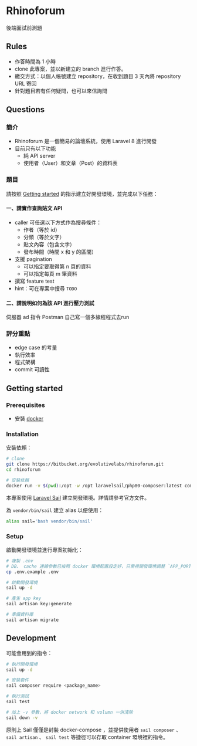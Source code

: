 # Rhinoforum

後端面試前測題

## Rules

- 作答時間為 1 小時
- clone 此專案，並以新建立的 branch 進行作答。
- 繳交方式：以個人帳號建立 repository，在收到題目 3 天內將 repository URL 寄回
- 針對題目若有任何疑問，也可以來信詢問

## Questions

### 簡介
- Rhinoforum 是一個簡易的論壇系統，使用 Laravel 8 進行開發
- 目前只有以下功能
    - 純 API server
    - 使用者（User）和文章（Post）的資料表

### 題目
請按照 [Getting started](#getting-started) 的指示建立好開發環境，並完成以下任務：

#### 一、請實作查詢貼文 API
- caller 可任選以下方式作為搜尋條件：
    - 作者（等於 id）
    - 分類（等於文字）
    - 貼文內容（包含文字）
    - 發布時間（時間 x 和 y 的區間）
- 支援 pagination
    - 可以指定要取得第 n 頁的資料
    - 可以指定每頁 m 筆資料
- 撰寫 feature test
- hint：可在專案中搜尋 `TODO`

#### 二、請說明如何為該 API 進行壓力測試

伺服器 ad 指令
Postman
自己寫一個多線程程式去run

### 評分重點
- edge case 的考量
- 執行效率
- 程式架構
- commit 可讀性


## Getting started

### Prerequisites
- 安裝 [docker](https://docker.com/)

### Installation

安裝依賴：

```bash
# clone
git clone https://bitbucket.org/evolutivelabs/rhinoforum.git
cd rhinoforum

# 安裝依賴
docker run -v $(pwd):/opt -w /opt laravelsail/php80-composer:latest composer install
```

本專案使用 [Laravel Sail](https://laravel.com/docs/8.x/sail) 建立開發環境。詳情請參考官方文件。

為 `vendor/bin/sail` 建立 alias 以便使用：

```bash
alias sail='bash vendor/bin/sail'
```

### Setup

啟動開發環境並進行專案初始化：

```bash
# 複製 .env
# DB、 cache 連線參數已按照 docker 環境配置設定好，只需視開發環境調整 `APP_PORT`
cp .env.example .env

# 啟動開發環境
sail up -d

# 產生 app key
sail artisan key:generate

# 準備資料庫
sail artisan migrate
```

## Development

可能會用到的指令：

```bash
# 執行開發環境
sail up -d

# 安裝套件
sail composer require <package_name>

# 執行測試
sail test

# 加上 -v 參數，將 docker network 和 volumn 一併清除
sail down -v
```

原則上 Sail 僅僅是封裝 docker-compose ，並提供使用者 `sail composer` 、 `sail artisan` 、 `sail test` 等捷徑可以存取 container 環境裡的指令。

